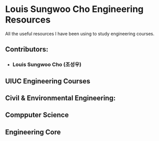 # Louis Sungwoo Cho Engineering Resources
All the useful resources I have been using to study engineering courses.

## Contributors:
- ### Louis Sungwoo Cho (조성우)

## UIUC Engineering Courses

## Civil & Environmental Engineering:

## Compputer Science

## Engineering Core
